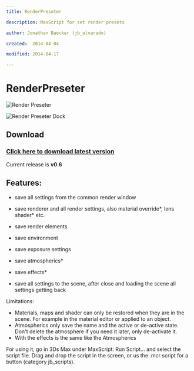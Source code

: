 ```yaml
---
title: RenderPreseter

description: MaxScript for set render presets

author: Jonathan Baecker (jb_alvarado)

created:  2014-04-04

modified: 2014-04-17

---
```


RenderPreseter
=========


![Render Preseter](http://www.pixelcrusher.de/files/RenderPreseter.png "RenderPreseter")


![Render Preseter Dock](http://www.pixelcrusher.de/files/RenderPreseter_dock.png "RenderPreseterDock")


Download
--------

### [Click here to download latest version](https://github.com/jb-alvarado/RenderPreseter/archive/master.zip)

Current release is **v0.6**

Features:
--------

 - save all settings from the common render window
 - save renderer and all render settings, also material override*, lens shader* etc.
 - save render elements
 - save environment 
 - save exposure settings
 - save atmospherics*
 - save effects*
 
 - save all settings to the scene, after close and loading the scene all settings getting back
 
 
Limitations:
 - Materials, maps and shader can only be restored when they are in the scene. For example in the material editor or applied to an object.
 - Atmospherics only save the name and the active or de-active state. Don't delete the atmosphere if you need it later, only de-activate it.
 - With the effects is the same like the Atmospherics


For using it, go in 3Ds Max under MaxScript: Run Script... and select the script file. 
Drag and drop the script in the screen, or us the .mcr script for a button (category jb_scripts).



